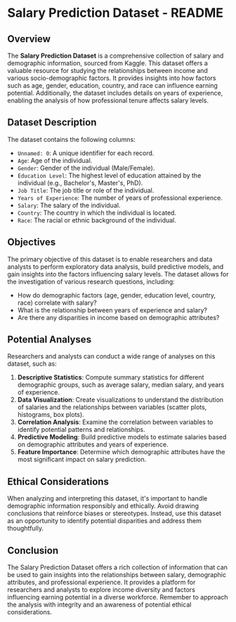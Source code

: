 # Salary Prediction Dataset - README

## Overview

The **Salary Prediction Dataset** is a comprehensive collection of salary and demographic information, sourced from Kaggle. This dataset offers a valuable resource for studying the relationships between income and various socio-demographic factors. It provides insights into how factors such as age, gender, education, country, and race can influence earning potential. Additionally, the dataset includes details on years of experience, enabling the analysis of how professional tenure affects salary levels.

## Dataset Description

The dataset contains the following columns:

- `Unnamed: 0`: A unique identifier for each record.
- `Age`: Age of the individual.
- `Gender`: Gender of the individual (Male/Female).
- `Education Level`: The highest level of education attained by the individual (e.g., Bachelor's, Master's, PhD).
- `Job Title`: The job title or role of the individual.
- `Years of Experience`: The number of years of professional experience.
- `Salary`: The salary of the individual.
- `Country`: The country in which the individual is located.
- `Race`: The racial or ethnic background of the individual.

## Objectives

The primary objective of this dataset is to enable researchers and data analysts to perform exploratory data analysis, build predictive models, and gain insights into the factors influencing salary levels. The dataset allows for the investigation of various research questions, including:

- How do demographic factors (age, gender, education level, country, race) correlate with salary?
- What is the relationship between years of experience and salary?
- Are there any disparities in income based on demographic attributes?

## Potential Analyses

Researchers and analysts can conduct a wide range of analyses on this dataset, such as:

1. **Descriptive Statistics**: Compute summary statistics for different demographic groups, such as average salary, median salary, and years of experience.
2. **Data Visualization**: Create visualizations to understand the distribution of salaries and the relationships between variables (scatter plots, histograms, box plots).
3. **Correlation Analysis**: Examine the correlation between variables to identify potential patterns and relationships.
4. **Predictive Modeling**: Build predictive models to estimate salaries based on demographic attributes and years of experience.
5. **Feature Importance**: Determine which demographic attributes have the most significant impact on salary prediction.

## Ethical Considerations

When analyzing and interpreting this dataset, it's important to handle demographic information responsibly and ethically. Avoid drawing conclusions that reinforce biases or stereotypes. Instead, use this dataset as an opportunity to identify potential disparities and address them thoughtfully.

## Conclusion

The Salary Prediction Dataset offers a rich collection of information that can be used to gain insights into the relationships between salary, demographic attributes, and professional experience. It provides a platform for researchers and analysts to explore income diversity and factors influencing earning potential in a diverse workforce. Remember to approach the analysis with integrity and an awareness of potential ethical considerations.

